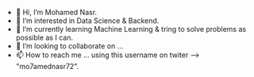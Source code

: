 - 👋 Hi, I’m Mohamed Nasr.
- 👀 I’m interested in Data Science & Backend.
- 🌱 I’m currently learning Machine Learning & tring to solve problems as possible as I can.
- 💞️ I’m looking to collaborate on ...
- 📫 How to reach me ... using this username on twiter --> "mo7amednasr72".

<!---
PS is a ✨ special ✨ repository because its `README.md` (this file) appears on your GitHub profile.
You can click the Preview link to take a look at your changes.
--->
